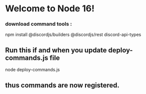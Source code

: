 # Welcome to Node 16!

### download command tools : 
npm install @discordjs/builders @discordjs/rest discord-api-types

## Run this if and when you update deploy-commands.js file
node deploy-commands.js 

## thus commands are now registered.
